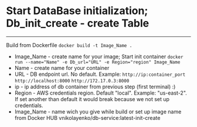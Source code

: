 # Start DataBase initialization; Db_init_create - create Table
____
Build from Dockerfile 
``` docker build -t Image_Name . ```
* Image_Name - create name for your image;
Start init container
``` docker run --name="Name" -e Db_url="URL" -e Region="region" Image_Name ```
* Name - create name for your container
* URL - DB endpoint url. No default. Example: 
``` http://ip:container_port ``` ``` http://localhost:8000 ```  ``` http://172.17.0.3:8000 ``` 
* ip - ip address of db container from previous step (first terminal) :)
* Region - AWS credentials region. Default "local". Example: "us-east-2". If set another than default it would break because we not set up credentials.
* Image_Name - name wich you give while build or set up image name from Docker HUB vnikolayenko/db-service:latest-init-create 